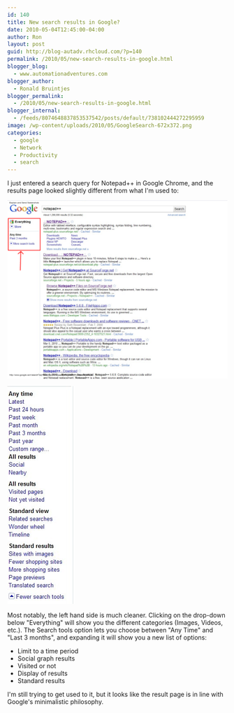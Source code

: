 ```yaml
---
id: 140
title: New search results in Google?
date: 2010-05-04T12:45:00-04:00
author: Ron
layout: post
guid: http://blog-autadv.rhcloud.com/?p=140
permalink: /2010/05/new-search-results-in-google.html
blogger_blog:
  - www.automationadventures.com
blogger_author:
  - Ronald Bruintjes
blogger_permalink:
  - /2010/05/new-search-results-in-google.html
blogger_internal:
  - /feeds/8074648837853537542/posts/default/738102444272295959
image: /wp-content/uploads/2010/05/GoogleSearch-672x372.png
categories:
  - google
  - Network
  - Productivity
  - search
---
```

I just entered a search query for Notepad++ in Google Chrome, and the results page looked slightly different from what I'm used to:

![Google Search results](/wp-content/uploads/2010/05/GoogleSearch.png)

![Google Search Tools](/wp-content/uploads/2010/05/GoogleSearchTools.png)

Most notably, the left hand side is much cleaner. Clicking on the drop-down below "Everything" will show you the different categories (Images, Videos, etc.). The Search tools option lets you choose between "Any Time" and "Last 3 months", and expanding it will show you a new list of options:

  * Limit to a time period
  * Social graph results
  * Visited or not
  * Display of results
  * Standard results

  I'm still trying to get used to it, but it looks like the result page is in line with Google's minimalistic philosophy.
